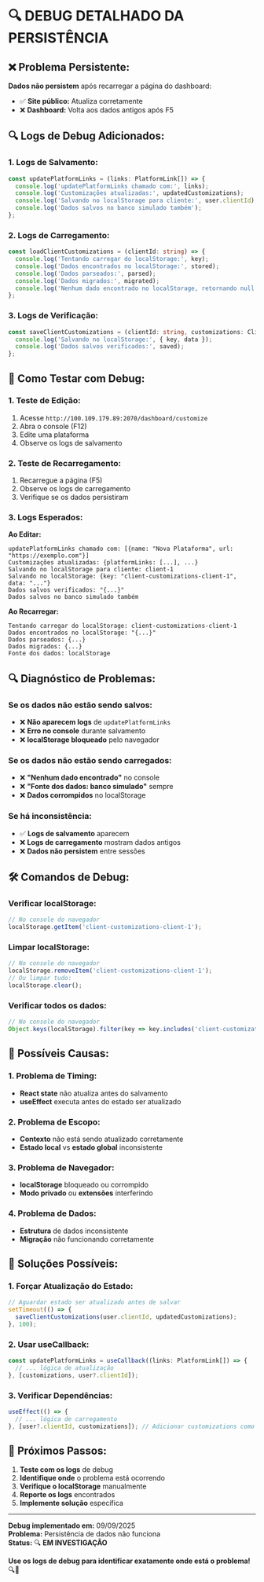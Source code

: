 # 🔍 DEBUG DETALHADO DA PERSISTÊNCIA

## ❌ **Problema Persistente:**

**Dados não persistem** após recarregar a página do dashboard:
- ✅ **Site público:** Atualiza corretamente
- ❌ **Dashboard:** Volta aos dados antigos após F5

## 🔍 **Logs de Debug Adicionados:**

### **1. Logs de Salvamento:**
```typescript
const updatePlatformLinks = (links: PlatformLink[]) => {
  console.log('updatePlatformLinks chamado com:', links);
  console.log('Customizações atualizadas:', updatedCustomizations);
  console.log('Salvando no localStorage para cliente:', user.clientId);
  console.log('Dados salvos no banco simulado também');
};
```

### **2. Logs de Carregamento:**
```typescript
const loadClientCustomizations = (clientId: string) => {
  console.log('Tentando carregar do localStorage:', key);
  console.log('Dados encontrados no localStorage:', stored);
  console.log('Dados parseados:', parsed);
  console.log('Dados migrados:', migrated);
  console.log('Nenhum dado encontrado no localStorage, retornando null');
};
```

### **3. Logs de Verificação:**
```typescript
const saveClientCustomizations = (clientId: string, customizations: ClientCustomizations) => {
  console.log('Salvando no localStorage:', { key, data });
  console.log('Dados salvos verificados:', saved);
};
```

## 🧪 **Como Testar com Debug:**

### **1. Teste de Edição:**
1. Acesse `http://100.109.179.89:2070/dashboard/customize`
2. Abra o console (F12)
3. Edite uma plataforma
4. Observe os logs de salvamento

### **2. Teste de Recarregamento:**
1. Recarregue a página (F5)
2. Observe os logs de carregamento
3. Verifique se os dados persistiram

### **3. Logs Esperados:**

**Ao Editar:**
```
updatePlatformLinks chamado com: [{name: "Nova Plataforma", url: "https://exemplo.com"}]
Customizações atualizadas: {platformLinks: [...], ...}
Salvando no localStorage para cliente: client-1
Salvando no localStorage: {key: "client-customizations-client-1", data: "..."}
Dados salvos verificados: "{...}"
Dados salvos no banco simulado também
```

**Ao Recarregar:**
```
Tentando carregar do localStorage: client-customizations-client-1
Dados encontrados no localStorage: "{...}"
Dados parseados: {...}
Dados migrados: {...}
Fonte dos dados: localStorage
```

## 🔍 **Diagnóstico de Problemas:**

### **Se os dados não estão sendo salvos:**
- ❌ **Não aparecem logs** de `updatePlatformLinks`
- ❌ **Erro no console** durante salvamento
- ❌ **localStorage bloqueado** pelo navegador

### **Se os dados não estão sendo carregados:**
- ❌ **"Nenhum dado encontrado"** no console
- ❌ **"Fonte dos dados: banco simulado"** sempre
- ❌ **Dados corrompidos** no localStorage

### **Se há inconsistência:**
- ✅ **Logs de salvamento** aparecem
- ❌ **Logs de carregamento** mostram dados antigos
- ❌ **Dados não persistem** entre sessões

## 🛠️ **Comandos de Debug:**

### **Verificar localStorage:**
```javascript
// No console do navegador
localStorage.getItem('client-customizations-client-1');
```

### **Limpar localStorage:**
```javascript
// No console do navegador
localStorage.removeItem('client-customizations-client-1');
// Ou limpar tudo:
localStorage.clear();
```

### **Verificar todos os dados:**
```javascript
// No console do navegador
Object.keys(localStorage).filter(key => key.includes('client-customizations'));
```

## 📱 **Possíveis Causas:**

### **1. Problema de Timing:**
- **React state** não atualiza antes do salvamento
- **useEffect** executa antes do estado ser atualizado

### **2. Problema de Escopo:**
- **Contexto** não está sendo atualizado corretamente
- **Estado local** vs **estado global** inconsistente

### **3. Problema de Navegador:**
- **localStorage** bloqueado ou corrompido
- **Modo privado** ou **extensões** interferindo

### **4. Problema de Dados:**
- **Estrutura** de dados inconsistente
- **Migração** não funcionando corretamente

## 🔧 **Soluções Possíveis:**

### **1. Forçar Atualização do Estado:**
```typescript
// Aguardar estado ser atualizado antes de salvar
setTimeout(() => {
  saveClientCustomizations(user.clientId, updatedCustomizations);
}, 100);
```

### **2. Usar useCallback:**
```typescript
const updatePlatformLinks = useCallback((links: PlatformLink[]) => {
  // ... lógica de atualização
}, [customizations, user?.clientId]);
```

### **3. Verificar Dependências:**
```typescript
useEffect(() => {
  // ... lógica de carregamento
}, [user?.clientId, customizations]); // Adicionar customizations como dependência
```

## 🎯 **Próximos Passos:**

1. **Teste com os logs** de debug
2. **Identifique onde** o problema está ocorrendo
3. **Verifique o localStorage** manualmente
4. **Reporte os logs** encontrados
5. **Implemente solução** específica

---

**Debug implementado em:** 09/09/2025  
**Problema:** Persistência de dados não funciona  
**Status:** 🔍 **EM INVESTIGAÇÃO**

**Use os logs de debug para identificar exatamente onde está o problema!** 🔍🚀
